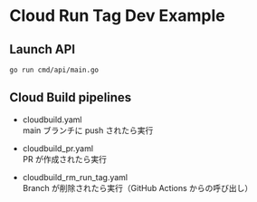 # Cloud Run Tag Dev Example

## Launch API
```
go run cmd/api/main.go
```

## Cloud Build pipelines
* cloudbuild.yaml  
main ブランチに push されたら実行

* cloudbuild_pr.yaml  
PR が作成されたら実行

* cloudbuild_rm_run_tag.yaml  
Branch が削除されたら実行（GitHub Actions からの呼び出し）